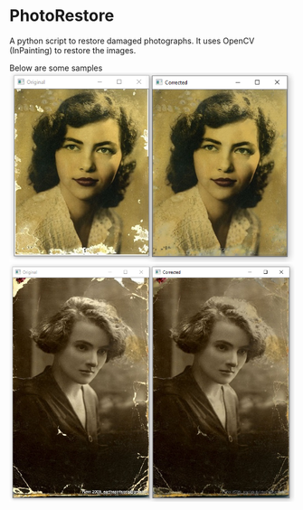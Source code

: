 # PhotoRestore
A python script to restore damaged photographs. It uses OpenCV (InPainting) to restore the images.

Below are some samples
![alt text](https://github.com/TarunPathak/PhotoRestore/blob/master/output/Correction%201.PNG)
![alt text](https://github.com/TarunPathak/PhotoRestore/blob/master/output/Correction%202.PNG)



